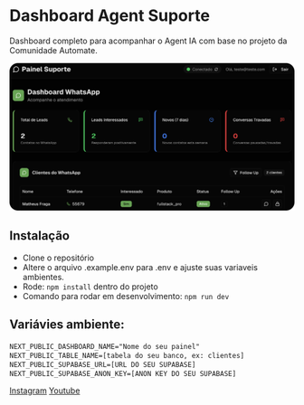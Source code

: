 
# Dashboard Agent Suporte

Dashboard completo para acompanhar o Agent IA com base no projeto da Comunidade Automate.

![Logo](https://raw.githubusercontent.com/devfraga/leads-dashboard/refs/heads/main/demo.png?token=GHSAT0AAAAAADLWRZSO62DAPS6XABBDJZIK2G24CQA)


## Instalação
- Clone o repositório
- Altere o arquivo .example.env para .env e ajuste suas variaveis ambientes.
- Rode: `npm install` dentro do projeto
- Comando para rodar em desenvolvimento: `npm run dev`

## Variávies ambiente:
```
NEXT_PUBLIC_DASHBOARD_NAME="Nome do seu painel"
NEXT_PUBLIC_TABLE_NAME=[tabela do seu banco, ex: clientes]
NEXT_PUBLIC_SUPABASE_URL=[URL DO SEU SUPABASE]
NEXT_PUBLIC_SUPABASE_ANON_KEY=[ANON KEY DO SEU SUPABASE]
```


[Instagram](https://www.instagram.com/sujeitoprogramador/)
[Youtube](https://www.youtube.com/channel/UCLc5Bq2yfs-S3Zse3ZFRMEQ/)

